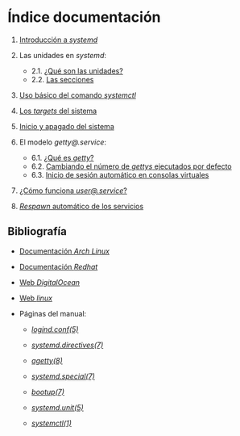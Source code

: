 
# Índice documentación

1. [Introducción a _systemd_](https://github.com/adriisotuu/proyecto_maquina_quiosco/blob/master/Documentacion/systemd.md)

2. Las unidades en _systemd_:
	* 2.1. [¿Qué son las unidades?](https://github.com/adriisotuu/proyecto_maquina_quiosco/blob/master/Documentacion/unidades.md)
	* 2.2. [Las secciones](https://github.com/adriisotuu/proyecto_maquina_quiosco/blob/master/Documentacion/secciones_unidades.md)

3. [Uso básico del comando _systemctl_](https://github.com/adriisotuu/proyecto_maquina_quiosco/blob/master/Documentacion/ordenes_systemctl.md)

4. [Los _targets_ del sistema](https://github.com/adriisotuu/proyecto_maquina_quiosco/blob/master/Documentacion/targets.md)

5. [Inicio y apagado del sistema](https://github.com/adriisotuu/proyecto_maquina_quiosco/blob/master/Documentacion/arranque_y_apagado_sistema.md)

6. El modelo _getty@.service_:
	* 6.1. [¿Qué es _getty_?](https://github.com/adriisotuu/proyecto_maquina_quiosco/blob/master/Documentacion/getty.md)
	* 6.2. [Cambiando el número de _gettys_ ejecutados por defecto](https://github.com/adriisotuu/proyecto_maquina_quiosco/blob/master/Documentacion/cambiar_num_gettys_por_defecto.md)
	* 6.3. [Inicio de sesión automático en consolas virtuales](https://github.com/adriisotuu/proyecto_maquina_quiosco/blob/master/Documentacion/inicio_sesion_automatico.md)

7. [¿Cómo funciona _user@.service_?](https://github.com/adriisotuu/proyecto_maquina_quiosco/blob/master/Documentacion/modelo_user%40service.md)

8. [_Respawn_ automático de los servicios](https://github.com/adriisotuu/proyecto_maquina_quiosco/blob/master/Documentacion/respawn.md)


## Bibliografía

* [Documentación _Arch Linux_](https://wiki.archlinux.org/index.php/Systemd)

* [Documentación _Redhat_](https://access.redhat.com/documentation/en-US/Red_Hat_Enterprise_Linux/7/html/System_Administrators_Guide/sect-Managing_Services_with_systemd-Unit_Files.html)

* [Web _DigitalOcean_](https://www.digitalocean.com/community/tutorials/understanding-systemd-units-and-unit-files)

* [Web _linux_](https://www.linux.com/learn/intro-systemd-runlevels-and-service-management-commands)

* Páginas del manual:
	* [_logind.conf(5)_](https://www.freedesktop.org/software/systemd/man/logind.conf.html)
	* [_systemd.directives(7)_](https://www.freedesktop.org/software/systemd/man/systemd.directives.html)
	* [_agetty(8)_](http://man7.org/linux/man-pages/man8/agetty.8.html)
	* [_systemd.special(7)_](https://www.freedesktop.org/software/systemd/man/systemd.special.html)
	* [_bootup(7)_](https://www.freedesktop.org/software/systemd/man/bootup.html)

	* [_systemd.unit(5)_](https://www.freedesktop.org/software/systemd/man/systemd.unit.html)
	* [_systemctl(1)_](https://www.freedesktop.org/software/systemd/man/systemctl.html)

